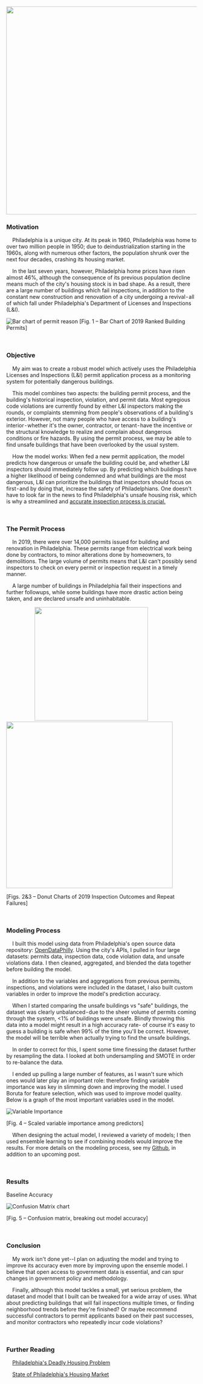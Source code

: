 <p float="center">&nbsp;&nbsp;&nbsp;&nbsp;&nbsp;&nbsp;&nbsp;&nbsp;&nbsp;&nbsp;&nbsp;&nbsp;&nbsp;&nbsp;&nbsp;&nbsp;&nbsp;&nbsp;
  <img src="https://github.com/heavenstobetsy/PhillyConstruction/blob/master/Charts/philly-skyline-extended.jpg" width="550" />
</p>

### Motivation

&nbsp;&nbsp;&nbsp;&nbsp;Philadelphia is a unique city. At its peak in 1960, Philadelphia was home to over two million people in 1950; due to deindustrialization starting in the 1960s, along with numerous other factors, the population shrunk over the next four decades, crashing its housing market. 

&nbsp;&nbsp;&nbsp;&nbsp;In the last seven years, however, Philadelphia home prices have risen almost 46%, although the consequence of its previous population decline means much of the city's housing stock is in bad shape. As a result, there are a large number of buildings which fail inspections, in addition to the constant new construction and renovation of a city undergoing a revival - all of which fall under Philadelphia's Department of Licenses and Inspections (L&I).



![Bar chart of permit reason](https://github.com/heavenstobetsy/PhillyConstruction/blob/master/Charts/permits.png)
[Fig. 1 – Bar Chart of 2019 Ranked Building Permits]

<p>

&nbsp;
&nbsp;
	</p>
	
### Objective

&nbsp;&nbsp;&nbsp;&nbsp;My aim was to create a robust model which actively uses the Philadelphia Licenses and Inspections (L&I) permit application process as a monitoring system for potentially dangerous buildings. 

&nbsp;&nbsp;&nbsp;&nbsp;This model combines two aspects: the building permit process, and the building's historical inspection, violation, and permit data. Most egregious code violations are currently found by either L&I inspectors making the rounds, or complaints stemming from people's observations of a building's exterior. However, not many people who have access to a building's interior - whether it's the owner, contractor, or tenant - have the incentive or the structural knowledge to realize and complain about dangerous conditions or fire hazards. By using the permit process, we may be able to find unsafe buildings that have been overlooked by the usual system. 

&nbsp;&nbsp;&nbsp;&nbsp;How the model works: When fed a new permit application, the model predicts how dangerous or unsafe the building could be, and whether L&I inspectors should immediately follow up. By predicting which buildings have a higher likelihood of being condemned and what buildings are the most dangerous, L&I can prioritize the buildings that inspectors should focus on first - and by doing that, increase the safety of Philadelphians. One doesn't have to look far in the news to find Philadelphia's unsafe housing risk, which is why a streamlined and
[accurate inspection process is crucial.](https://whyy.org/segments/renter-beware-phillys-deadly-housing-problem/)

<p>

&nbsp;
&nbsp;
	</p>
### The Permit Process

&nbsp;&nbsp;&nbsp;&nbsp;In 2019, there were over 14,000 permits issued for building and renovation in Philadelphia. These permits range from electrical work being done by contractors, to minor alterations done by homeowners, to demolitions.  The large volume of permits means that L&I can't possibly send inspectors to check on every permit or inspection request in a timely manner.  

&nbsp;&nbsp;&nbsp;&nbsp;A large number of buildings in Philadelphia fail their inspections and further followups, while some buildings have more drastic action being taken, and are declared unsafe and uninhabitable. 

<p float="center">&nbsp;&nbsp;&nbsp;&nbsp;&nbsp;&nbsp;&nbsp;&nbsp;&nbsp;&nbsp;&nbsp;&nbsp;&nbsp;&nbsp;&nbsp;&nbsp;&nbsp;&nbsp;
  <img src="https://github.com/heavenstobetsy/PhillyConstruction/blob/master/Charts/Inspection_outcomes.png" width="300" />
  <img src="https://github.com/heavenstobetsy/PhillyConstruction/blob/master/Charts/building_failures.png" width="440" /> 
</p>
[Figs. 2&3 – Donut Charts of 2019 Inspection Outcomes and Repeat Failures]

<p>

&nbsp;
&nbsp;
	</p>
	
### Modeling Process

&nbsp;&nbsp;&nbsp;&nbsp;I built this model using data from Philadelphia's open source data repository: [OpenDataPhilly](https://www.opendataphilly.org/). Using the city's APIs, I pulled in four large datasets: permits data, inspection data, code violation data, and unsafe violations data. I then cleaned, aggregated, and blended the data together before building the model.

&nbsp;&nbsp;&nbsp;&nbsp;In addition to the variables and aggregations from previous permits, inspections, and violations were included in the dataset, I also built custom variables in order to improve the model's prediction accuracy.

&nbsp;&nbsp;&nbsp;&nbsp;When I started comparing the unsafe buildings vs "safe" buildings, the dataset was clearly unbalanced - due to the sheer volume of permits coming through the system, <1% of buildings were unsafe. Blindly throwing this data into a model might result in a high accuracy rate- of course it's easy to guess a building is safe when 99% of the time you'll be correct. However, the model will be terrible when actually trying to find the unsafe buildings.

&nbsp;&nbsp;&nbsp;&nbsp;In order to correct for this, I spent some time finessing the dataset further by resampling the data. I looked at both undersampling and SMOTE in order to re-balance the data.

&nbsp;&nbsp;&nbsp;&nbsp;I ended up pulling a large number of features, as I wasn't sure which ones would later play an important role: therefore finding variable importance was key in slimming down and improving the model.  I used Boruta for feature selection, which was used to improve model quality. Below is a graph of the most important variables used in the model.

![Variable Importance](https://github.com/heavenstobetsy/PhillyConstruction/blob/master/Charts/most_feature_importanes.png)
</p>
[Fig. 4 – Scaled variable importance among predictors]
</p>

<p>

&nbsp;&nbsp;&nbsp;&nbsp;When designing the actual model, I reviewed a variety of models; I then used ensemble learning to see if combining models would improve the results. For more details on the modeling process, see my [Github](https://github.com/heavenstobetsy/PhillyConstruction), in addition to an upcoming post.

<p>

&nbsp;
&nbsp;
	</p>

### Results

Baseline Accuracy

![Confusion Matrix chart](https://github.com/heavenstobetsy/PhillyConstruction/blob/master/Charts/confusion_matrix.png)
</p>
[Fig. 5 – Confusion matrix, breaking out model accuracy]
</p>

<p>

&nbsp;
&nbsp;
	</p>


	
### Conclusion

&nbsp;&nbsp;&nbsp;&nbsp;My work isn't done yet--I plan on adjusting the model and trying to improve its accuracy even more by improving upon the ensemle model.  I believe that open access to government data is essential, and can spur changes in government policy and methodology.  

&nbsp;&nbsp;&nbsp;&nbsp;Finally, although this model tackles a small, yet serious problem, the dataset and model that I built can be tweaked for a wide array of uses. What about predicting buildings that will fail inspections multiple times, or finding neighborhood trends before they're finished? Or maybe recommend successful contractors to permit applicants based on their past successes, and monitor contractors who repeatedly incur code violations?

&nbsp;
&nbsp;
&nbsp;
	

### Further Reading

&nbsp;&nbsp;&nbsp;&nbsp;[Philadelphia's Deadly Housing Problem](https://whyy.org/segments/renter-beware-phillys-deadly-housing-problem/)

&nbsp;&nbsp;&nbsp;&nbsp;[State of Philadelphia's Housing Market](https://www.inquirer.com/real-estate/housing/signs-of-recession-philadelphia-suburbs-housing-market-real-estate-prices-hot-20190916.html)


